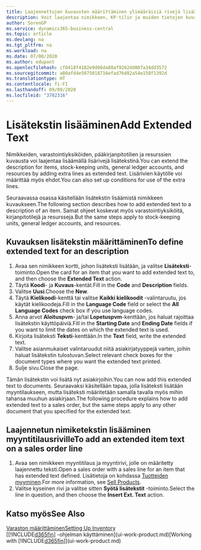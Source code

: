 ```yaml
---
title: Laajennettujen kuvausten määrittäminen ylimääräisiä rivejä lisäämällä
description: Voit laajentaa nimikkeen, KP-tilin ja muiden tietojen kuvauksena käytettävää vakiotekstiä lisäämällä ylimääräisiä rivejä.
author: SorenGP
ms.service: dynamics365-business-central
ms.topic: article
ms.devlang: na
ms.tgt_pltfrm: na
ms.workload: na
ms.date: 07/08/2020
ms.author: edupont
ms.openlocfilehash: cf0418f4182e9d66da88af9262dd807a34dd3572
ms.sourcegitcommit: a80afd4e5075018716efad76d82a54e158f1392d
ms.translationtype: HT
ms.contentlocale: fi-FI
ms.lasthandoff: 09/09/2020
ms.locfileid: "3782316"
---
```

# <a name="add-extended-text"></a><span data-ttu-id="1823c-103">Lisätekstin lisääminen</span><span class="sxs-lookup"><span data-stu-id="1823c-103">Add Extended Text</span></span>

<span data-ttu-id="1823c-104">Nimikkeiden, varastointiyksiköiden, pääkirjanpitotilien ja resurssien kuvausta voi laajentaa lisäämällä lisärivejä lisätekstinä.</span><span class="sxs-lookup"><span data-stu-id="1823c-104">You can extend the description for items, stock-keeping units, general ledger accounts, and resources by adding extra lines as extended text.</span></span> <span data-ttu-id="1823c-105">Lisärivien käytölle voi määrittää myös ehdot.</span><span class="sxs-lookup"><span data-stu-id="1823c-105">You can also set up conditions for use of the extra lines.</span></span>  

<span data-ttu-id="1823c-106">Seuraavassa osassa käsitellään lisätekstin lisäämistä nimikkeen kuvaukseen.</span><span class="sxs-lookup"><span data-stu-id="1823c-106">The following section describes how to add extended text to a description of an item.</span></span> <span data-ttu-id="1823c-107">Samat ohjeet koskevat myös varastointiyksiköitä, kirjanpitotilejä ja resursseja.</span><span class="sxs-lookup"><span data-stu-id="1823c-107">But the same steps apply to stock-keeping units, general ledger accounts, and resources.</span></span>  

## <a name="to-define-extended-text-for-an-description"></a><span data-ttu-id="1823c-108">Kuvauksen lisätekstin määrittäminen</span><span class="sxs-lookup"><span data-stu-id="1823c-108">To define extended text for an description</span></span>

1. <span data-ttu-id="1823c-109">Avaa sen nimikkeen kortti, johon lisäteksti lisätään, ja valitse **Lisäteksti**-toiminto.</span><span class="sxs-lookup"><span data-stu-id="1823c-109">Open the card for an item that you want to add extended text to, and then choose the **Extended Text** action.</span></span>
2. <span data-ttu-id="1823c-110">Täytä **Koodi**- ja **Kuvaus**-kentät.</span><span class="sxs-lookup"><span data-stu-id="1823c-110">Fill in the **Code** and **Description** fields.</span></span>
3. <span data-ttu-id="1823c-111">Valitse **Uusi**.</span><span class="sxs-lookup"><span data-stu-id="1823c-111">Choose the **New**.</span></span>
4. <span data-ttu-id="1823c-112">Täytä **Kielikoodi**-kenttä tai valitse **Kaikki kielikoodit** -valintaruutu, jos käytät kielikoodeja.</span><span class="sxs-lookup"><span data-stu-id="1823c-112">Fill in the **Language Code** field or select the **All Language Codes** check box if you use language codes.</span></span>
5. <span data-ttu-id="1823c-113">Anna arvot **Aloituspvm**- ja/tai **Lopetuspvm**-kenttään, jos haluat rajoittaa lisätekstin käyttöpäiviä.</span><span class="sxs-lookup"><span data-stu-id="1823c-113">Fill in the **Starting Date** and **Ending Date** fields if you want to limit the dates on which the extended text is used.</span></span>
6. <span data-ttu-id="1823c-114">Kirjoita lisäteksti **Teksti**-kenttään.</span><span class="sxs-lookup"><span data-stu-id="1823c-114">In the **Text** field, write the extended text.</span></span>
7. <span data-ttu-id="1823c-115">Valitse asianmukaiset valintaruudut niitä asiakirjatyyppejä varten, joihin haluat lisätekstin tulostuvan.</span><span class="sxs-lookup"><span data-stu-id="1823c-115">Select relevant check boxes for the document types where you want the extended text printed.</span></span>
8. <span data-ttu-id="1823c-116">Sulje sivu.</span><span class="sxs-lookup"><span data-stu-id="1823c-116">Close the page.</span></span>

<span data-ttu-id="1823c-117">Tämän lisätekstin voi lisätä nyt asiakirjoihin.</span><span class="sxs-lookup"><span data-stu-id="1823c-117">You can now add this extended text to documents.</span></span> <span data-ttu-id="1823c-118">Seuraavaksi käsitellään tapaa, jolla lisäteksti lisätään myyntilaukseen, mutta lisäteksti määritetään samalla tavalla myös mihin tahansa muuhun asiakirjaan.</span><span class="sxs-lookup"><span data-stu-id="1823c-118">The following procedure explains how to add extended text to a sales order, but the same steps apply to any other document that you specified for the extended text.</span></span>  

## <a name="to-add-an-extended-item-text-on-a-sales-order-line"></a><span data-ttu-id="1823c-119">Laajennetun nimiketekstin lisääminen myyntitilausriville</span><span class="sxs-lookup"><span data-stu-id="1823c-119">To add an extended item text on a sales order line</span></span>

1. <span data-ttu-id="1823c-120">Avaa sen nimikkeen myyntitilaus ja myyntirivi, jolle on määritetty laajennettu teksti.</span><span class="sxs-lookup"><span data-stu-id="1823c-120">Open a sales order with a sales line for an item that has extended text defined.</span></span> <span data-ttu-id="1823c-121">Lisätietoja on kohdassa [Tuotteiden myyminen](sales-how-sell-products.md).</span><span class="sxs-lookup"><span data-stu-id="1823c-121">For more information, see [Sell Products](sales-how-sell-products.md).</span></span>
2. <span data-ttu-id="1823c-122">Valitse kyseinen rivi ja valitse sitten **Syötä lisätekstit** -toiminto.</span><span class="sxs-lookup"><span data-stu-id="1823c-122">Select the line in question, and then choose the **Insert Ext. Text** action.</span></span>

## <a name="see-also"></a><span data-ttu-id="1823c-123">Katso myös</span><span class="sxs-lookup"><span data-stu-id="1823c-123">See Also</span></span>

[<span data-ttu-id="1823c-124">Varaston määrittäminen</span><span class="sxs-lookup"><span data-stu-id="1823c-124">Setting Up Inventory</span></span>](inventory-setup-inventory.md)  
<span data-ttu-id="1823c-125">[[!INCLUDE[d365fin](includes/d365fin_md.md)] -ohjelman käyttäminen](ui-work-product.md)</span><span class="sxs-lookup"><span data-stu-id="1823c-125">[Working with [!INCLUDE[d365fin](includes/d365fin_md.md)]](ui-work-product.md)</span></span>
